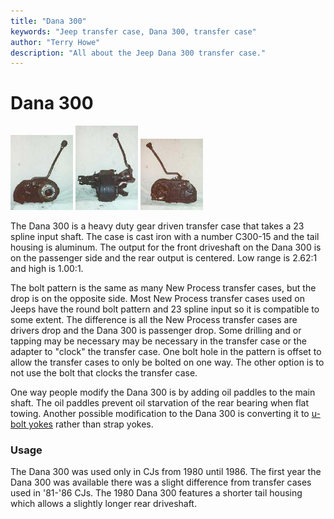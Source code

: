 ```yaml
---
title: "Dana 300"
keywords: "Jeep transfer case, Dana 300, transfer case"
author: "Terry Howe"
description: "All about the Jeep Dana 300 transfer case."
---
```

# Dana 300

[![D300 front](../../img/xfer/d300f_.jpg)](../../img/xfer/d300f.jpg) [![D300 side](../../img/xfer/d300s_.jpg)](../../img/xfer/d300s.jpg) [![D300 back](../../img/xfer/d300b_.jpg)](../../img/xfer/d300b.jpg)

The Dana 300 is a heavy duty gear driven transfer case that takes a 23 spline input shaft. The case is cast iron with a number C300-15 and the tail housing is aluminum. The output for the front driveshaft on the Dana 300 is on the passenger side and the rear output is centered. Low range is 2.62:1 and high is 1.00:1.

The bolt pattern is the same as many New Process transfer cases, but the drop is on the opposite side. Most New Process transfer cases used on Jeeps have the round bolt pattern and 23 spline input so it is compatible to some extent. The difference is all the New Process transfer cases are drivers drop and the Dana 300 is passenger drop. Some drilling and or tapping may be necessary may be necessary in the transfer case or the adapter to "clock" the transfer case. One bolt hole in the pattern is offset to allow the transfer cases to only be bolted on one way. The other option is to not use the bolt that clocks the transfer case.

One way people modify the Dana 300 is by adding oil paddles to the main shaft. The oil paddles prevent oil starvation of the rear bearing when flat towing. Another possible modification to the Dana 300 is converting it to [ u-bolt yokes](../upgrades/d300ub.md) rather than strap yokes.

### Usage

The Dana 300 was used only in CJs from 1980 until 1986. The first year the Dana 300 was available there was a slight difference from transfer cases used in '81-'86 CJs. The 1980 Dana 300 features a shorter tail housing which allows a slightly longer rear driveshaft.